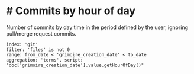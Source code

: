 # \# Commits by hour of day

Number of commits by day time in the period defined by the user, ignoring pull/merge request commits.

```
index: 'git'
filter: 'files' is not 0
range: from_date < 'grimoire_creation_date' < to_date
aggregation: 'terms', script: "doc['grimoire_creation_date'].value.getHourOfDay()"
```

